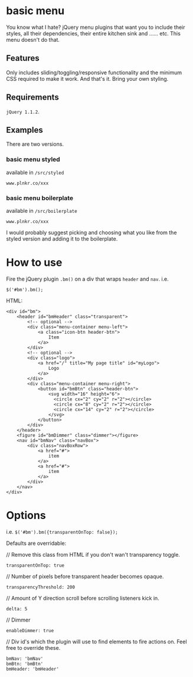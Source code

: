 # basic menu
You know what I hate? jQuery menu plugins that want you to include their styles, all their dependencies, their entire kitchen sink and ...... etc. This menu doesn't do that. 

## Features

Only includes sliding/toggling/responsive functionality and the minimum CSS required to make it work. And that's it. Bring your own styling.

## Requirements

```jQuery 1.1.2```.

## Examples

There are two versions.

### basic menu styled

available in ```/src/styled```

```
www.plnkr.co/xxx
```

### basic menu boilerplate

available in ```/src/boilerplate```

```
www.plnkr.co/xxx
```

I would probably suggest picking and choosing what you like from the styled version and adding it to the boilerplate.


# How to use

Fire the jQuery plugin ```.bm()``` on a div that wraps ```header``` and ```nav```. i.e.

```
$('#bm').bm();
```

HTML: 


````
<div id="bm">
	<header id="bmHeader" class="transparent">
		<!-- optional -->
		<div class="menu-container menu-left">
			<a class="icon-btn header-btn">
				Item
			</a>
		</div>
		<!-- optional -->
		<div class="logo">
			<a href="/" title="My page title" id="myLogo">
				Logo
			</a>
		</div>
		<div class="menu-container menu-right">
			<button id="bmBtn" class="header-btn">
				<svg width="16" height="6">
				  <circle cx="2" cy="2" r="2"></circle>
				  <circle cx="8" cy="2" r="2"></circle>
				  <circle cx="14" cy="2" r="2"></circle>
				</svg>
			</button>
		</div>
	</header>
	<figure id="bmDimmer" class="dimmer"></figure>
	<nav id="bmNav" class="navBox">
		<div class="navBoxRow">
			<a href="#">
				item
			</a>
			<a href="#">
				item
			</a>
		</div>
	</nav>
</div>
````

# Options

i.e. ```$('#bm').bm({transparentOnTop: false});```

Defaults are overridable:


// Remove this class from HTML if you don't wan't transparency toggle.
````
transparentOnTop: true
````

// Number of pixels before transparent header becomes opaque.
````
transparencyThreshold: 200
````

// Amount of Y direction scroll before scrolling listeners kick in.  
````
delta: 5
````

// Dimmer
````
enableDimmer: true
````

// Div id's which the plugin will use to find elements to fire actions on. Feel free to override these.
````
bmNav: 'bmNav'
bmBtn: 'bmBtn'
bmHeader: 'bmHeader'
````